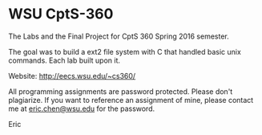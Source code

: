 # WSU CptS-360

The Labs and the Final Project for CptS 360 Spring 2016 semester.

The goal was to build a ext2 file system with C that handled basic unix commands. Each lab built upon it.

Website: http://eecs.wsu.edu/~cs360/

All programming assignments are password protected. Please don't plagiarize. 
If you want to reference an assignment of mine, please contact me at eric.chen@wsu.edu for the password. 

Eric
